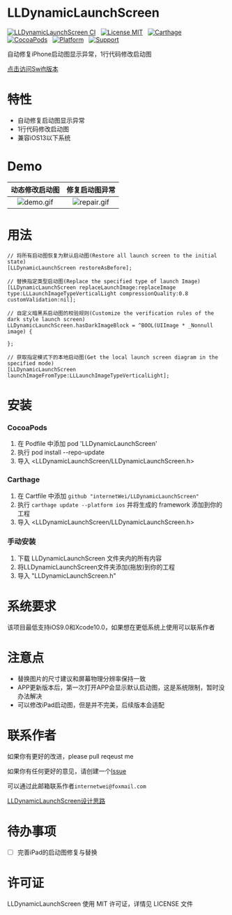 LLDynamicLaunchScreen
==============
[![LLDynamicLaunchScreen CI](https://github.com/internetWei/LLDynamicLaunchScreen/workflows/LLDynamicLaunchScreen%20CI/badge.svg)](https://github.com/internetWei/LLDynamicLaunchScreen/actions)&nbsp;&nbsp; [![License MIT](https://img.shields.io/badge/license-MIT-green.svg?style=flat)](https://github.com/internetWei/LLDynamicLaunchScreen/blob/master/LICENSE)&nbsp;&nbsp; [![Carthage](https://img.shields.io/badge/Carthage-compatible-blue)](https://github.com/Carthage/Carthage)&nbsp; &nbsp;[![CocoaPods](https://img.shields.io/badge/pod-0.2.2-blue)](http://cocoapods.org/pods/LLDynamicLaunchScreen)&nbsp;&nbsp; [![Platform](https://img.shields.io/badge/platform-ios-lightgrey)](https://www.apple.com/nl/ios)&nbsp;&nbsp; [![Support](https://img.shields.io/badge/support-iOS%209%2B-blue)](https://www.apple.com/nl/ios)

自动修复iPhone启动图显示异常，1行代码修改启动图

[点击访问Swift版本](https://github.com/internetWei/LLaunchScreen)

特性
==============
- 自动修复启动图显示异常
- 1行代码修改启动图
- 兼容iOS13以下系统

Demo
==============
| 动态修改启动图  | 修复启动图异常 |
| :-------------: | :-------------: |
| ![demo.gif](https://gitee.com/internetWei/lldynamic-launch-screen/raw/master/Resources/demo.gif)  | ![repair.gif](https://gitee.com/internetWei/lldynamic-launch-screen/raw/master/Resources/Repair.gif)  |

用法
==============
```objc
// 将所有启动图恢复为默认启动图(Restore all launch screen to the initial state)
[LLDynamicLaunchScreen restoreAsBefore];

// 替换指定类型启动图(Replace the specified type of launch Image)
[LLDynamicLaunchScreen replaceLaunchImage:replaceImage type:LLLaunchImageTypeVerticalLight compressionQuality:0.8 customValidation:nil];

// 自定义暗黑系启动图的校验规则(Customize the verification rules of the dark style launch screen)
LLDynamicLaunchScreen.hasDarkImageBlock = ^BOOL(UIImage * _Nonnull image) {
        
};

// 获取指定模式下的本地启动图(Get the local launch screen diagram in the specified mode)
[LLDynamicLaunchScreen launchImageFromType:LLLaunchImageTypeVerticalLight];
```

安装
==============
### CocoaPods
1. 在 Podfile 中添加 pod 'LLDynamicLaunchScreen'
2. 执行 pod install --repo-update
3. 导入 \<LLDynamicLaunchScreen/LLDynamicLaunchScreen.h\>

### Carthage
1. 在 Cartfile 中添加 `github "internetWei/LLDynamicLaunchScreen"`
2. 执行 `carthage update --platform ios` 并将生成的 framework 添加到你的工程
3. 导入 \<LLDynamicLaunchScreen/LLDynamicLaunchScreen.h\>

### 手动安装
1. 下载 LLDynamicLaunchScreen 文件夹内的所有内容
2. 将LLDynamicLaunchScreen文件夹添加(拖放)到你的工程
3. 导入 "LLDynamicLaunchScreen.h"

系统要求
==============
该项目最低支持iOS9.0和Xcode10.0，如果想在更低系统上使用可以联系作者

注意点
==============
* 替换图片的尺寸建议和屏幕物理分辨率保持一致
* APP更新版本后，第一次打开APP会显示默认启动图，这是系统限制，暂时没办法解决
* 可以修改iPad启动图，但是并不完美，后续版本会适配

联系作者
==============
如果你有更好的改进，please pull reqeust me

如果你有任何更好的意见，请创建一个[Issue](https://gitee.com/internetWei/lldynamic-launch-screen/issues)

可以通过此邮箱联系作者`internetwei@foxmail.com`

[LLDynamicLaunchScreen设计思路](https://internetwei.github.io/2021/03/02/LLDynamicLaunchScreen%20%E8%AE%BE%E8%AE%A1%E6%80%9D%E8%B7%AF/)


待办事项
==============
* [ ] 完善iPad的启动图修复与替换

许可证
==============
LLDynamicLaunchScreen 使用 MIT 许可证，详情见 LICENSE 文件
